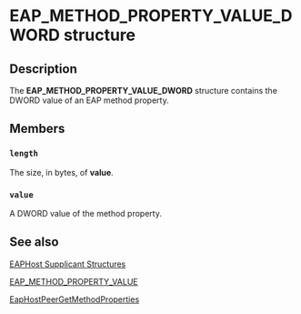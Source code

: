 # EAP_METHOD_PROPERTY_VALUE_DWORD structure

## Description

The **EAP_METHOD_PROPERTY_VALUE_DWORD** structure contains the DWORD value of an EAP method property.

## Members

### `length`

The size, in bytes, of **value**.

### `value`

A DWORD value of the method property.

## See also

[EAPHost Supplicant Structures](https://learn.microsoft.com/windows/win32/eaphost/eap-host-supplicant-structures)

[EAP_METHOD_PROPERTY_VALUE](https://learn.microsoft.com/previous-versions/windows/desktop/api/eaptypes/ns-eaptypes-eap_method_property_value)

[EapHostPeerGetMethodProperties](https://learn.microsoft.com/previous-versions/windows/desktop/api/eaphostpeerconfigapis/nf-eaphostpeerconfigapis-eaphostpeergetmethodproperties)